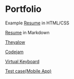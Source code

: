 # Portfolio

Example [Resume](https://poponuz.github.io/rsschool-cv/) in HTML/CSS 

[Resume](https://poponuz.github.io/rsschool-cv/cv) in Markdown

[Theyalow](https://wonderful-golick-22da54.netlify.com)

[Codejam](https://clever-lichterman-8eb204.netlify.com)

[Virtual Keyboard](https://festive-lalande-6fd215.netlify.com)

[Test case(Mobile App)](https://docs.google.com/spreadsheets/d/1wFeYT3_MaTRLHf0iYIycHQb3b9Uuec5PXl33CrWmE1E/edit?usp=sharing)